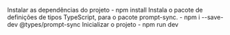 Instalar as dependências do projeto - npm install
Instala o pacote de definições de tipos TypeScript, para o pacote prompt-sync. - npm i --save-dev @types/prompt-sync
Inicializar o projeto - npm run dev
